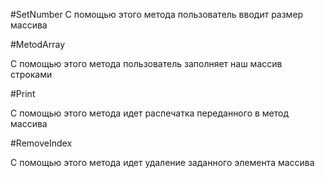 #SetNumber
С помощью этого метода пользователь вводит размер массива

#MetodArray

C помощью этого метода пользователь заполняет наш массив строками

#Print

С помощью этого метода идет распечатка переданного в метод массива

#RemoveIndex

С помощью этого метода идет удаление заданного элемента массива
